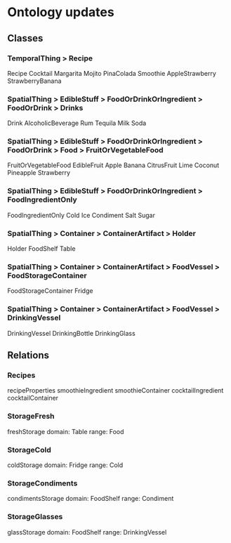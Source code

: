 # Ontology updates

## Classes 
### TemporalThing > Recipe 
Recipe
	Cocktail
		Margarita
		Mojito
		PinaColada
	Smoothie
		AppleStrawberry
		StrawberryBanana


### SpatialThing > EdibleStuff > FoodOrDrinkOrIngredient > FoodOrDrink > Drinks
Drink
	AlcoholicBeverage
		Rum
		Tequila
	Milk
	Soda

### SpatialThing > EdibleStuff > FoodOrDrinkOrIngredient > FoodOrDrink > Food > FruitOrVegetableFood
FruitOrVegetableFood
	EdibleFruit
		Apple
		Banana
		CitrusFruit
			Lime
		Coconut
		Pineapple
		Strawberry

### SpatialThing > EdibleStuff > FoodOrDrinkOrIngredient > FoodIngredientOnly
FoodIngredientOnly
	Cold
		Ice
	Condiment
		Salt
		Sugar


### SpatialThing > Container > ContainerArtifact > Holder 
Holder
	FoodShelf
	Table

### SpatialThing > Container > ContainerArtifact > FoodVessel > FoodStorageContainer
FoodStorageContainer
	Fridge

### SpatialThing > Container > ContainerArtifact > FoodVessel > DrinkingVessel
DrinkingVessel
	DrinkingBottle
	DrinkingGlass
	

## Relations

### Recipes
recipeProperties
    smoothieIngredient
    smoothieContainer
    cocktailIngredient
    cocktailContainer

### StorageFresh
freshStorage
domain: Table
range: Food

### StorageCold
coldStorage
domain: Fridge
range: Cold

### StorageCondiments
condimentsStorage
domain: FoodShelf
range: Condiment

### StorageGlasses
glassStorage
domain: FoodShelf
range: DrinkingVessel
